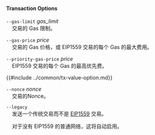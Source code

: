 #### Transaction Options

`--gas-limit` *gas_limit*  
&nbsp;&nbsp;&nbsp;&nbsp;交易的 Gas 限制。

`--gas-price` *price*  
&nbsp;&nbsp;&nbsp;&nbsp;交易的 Gas 价格，或 EIP1559 交易的每个 Gas 的最大费用。

`--priority-gas-price` *price*  
&nbsp;&nbsp;&nbsp;&nbsp;EIP1559 交易的每个 Gas 的最高优先费。

{{#include ../common/tx-value-option.md}}

`--nonce` *nonce*  
&nbsp;&nbsp;&nbsp;&nbsp;交易的Nonce。

`--legacy`  
&nbsp;&nbsp;&nbsp;&nbsp;发送一个传统交易而不是 [EIP1559][eip1559] 交易。

&nbsp;&nbsp;&nbsp;&nbsp;对于没有 EIP1559 的普通网络，这将自动启用。

[eip1559]: https://github.com/ethereum/EIPs/blob/master/EIPS/eip-1559.md
